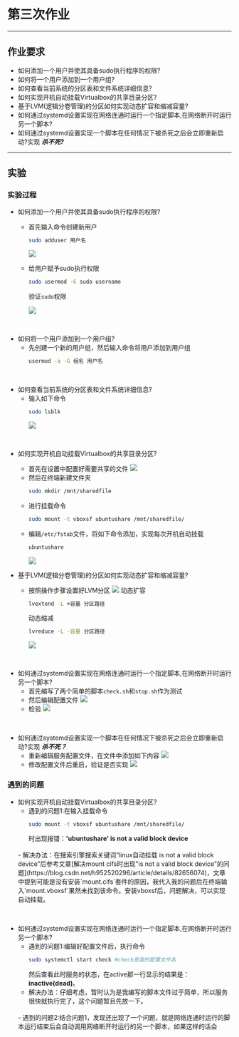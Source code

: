 # 第三次作业
---
## 作业要求

* 如何添加一个用户并使其具备sudo执行程序的权限?
* 如何将一个用户添加到一个用户组?
* 如何查看当前系统的分区表和文件系统详细信息?
* 如何实现开机自动挂载Virtualbox的共享目录分区?
* 基于LVM(逻辑分卷管理)的分区如何实现动态扩容和缩减容量?
* 如何通过systemd设置实现在网络连通时运行一个指定脚本,在网络断开时运行另一个脚本?
* 如何通过systemd设置实现一个脚本在任何情况下被杀死之后会立即重新启动?实现 ***杀不死?***
---

## 实验
### 实验过程
* 如何添加一个用户并使其具备sudo执行程序的权限?
    - 首先输入命令创建新用户
        ```bash
        sudo adduser 用户名
        ```
        ![](图片/1.1.png)
    - 给用户赋予sudo执行权限
        ```bash
        sudo usermod -G sudo username 
        ```
        验证`sudo`权限

        ![](图片/1.2.png)
<br>

* 如何将一个用户添加到一个用户组?
    - 先创建一个新的用户组，然后输入命令将用户添加到用户组
        ```bash
        usermod -a -G 组名 用户名
        ```
<br>

* 如何查看当前系统的分区表和文件系统详细信息?
    - 输入如下命令
        ```bash
        sudo lsblk
        ```
        ![](图片/3.1.png)
<br>

* 如何实现开机自动挂载Virtualbox的共享目录分区?
    - 首先在设置中配置好需要共享的文件
        ![](图片/4.1.png)
    - 然后在终端新建文件夹
        ```bash
        sudo mkdir /mnt/sharedfile
        ```
    - 进行挂载命令
        ```bash
        sudo mount -t vboxsf ubuntushare /mnt/sharedfile/
        ```
    - 编辑`/etc/fstab`文件，将如下命令添加，实现每次开机自动挂载
        ```bash
        ubuntushare 
        ```
        ![](图片/4.2.png)

* 基于LVM(逻辑分卷管理)的分区如何实现动态扩容和缩减容量?
    - 按照操作步骤设置好LVM分区
        ![](图片/5.1.png)
        动态扩容
        ```bash
        lvextend -L +容量 分区路径
        ```
        动态缩减
        ```bash
        lvreduce -L -容量 分区路径
        ```
        ![](图片/6.1.png)
<br>

* 如何通过systemd设置实现在网络连通时运行一个指定脚本,在网络断开时运行另一个脚本?
    - 首先编写了两个简单的脚本`check.sh`和`stop.sh`作为测试
    - 然后编辑配置文件
        ![](图片/7.1.png)
    - 检验
        ![](图片/7.2.png)
<br>

* 如何通过systemd设置实现一个脚本在任何情况下被杀死之后会立即重新启动?实现 ***杀不死？***
    - 重新编辑服务配置文件，在文件中添加如下内容
        ![](图片/7.3.png)
    - 修改配置文件后重启，验证是否实现
        ![](图片/74..png)


### 遇到的问题
* 如何实现开机自动挂载Virtualbox的共享目录分区?
    - 遇到的问题1:在输入挂载命令
        ```bash
        sudo mount -t vboxsf ubuntushare /mnt/sharedfile/
        ```
        时出现报错：**'ubuntushare' is not a valid block device**
    <br>
    - 解决办法：在搜索引擎搜索关键词“linux自动挂载 is not a valid block device”后参考文章[解决mount cifs时出现"is not a valid block device"的问题](https://blog.csdn.net/h952520296/article/details/82656074)，文章中提到可能是没有安装`mount.cifs`套件的原因，我代入我的问题后在终端输入`mount.vboxsf`果然未找到该命令。安装vboxsf后，问题解决，可以实现自动挂载。
<br>

* 如何通过systemd设置实现在网络连通时运行一个指定脚本,在网络断开时运行另一个脚本?
    - 遇到的问题1:编辑好配置文件后，执行命令
        ```bash
        sudo systemctl start check #check是我的配置文件名
        ```
        然后查看此时服务的状态，在active那一行显示的结果是：**inactive(dead)**。
    - 解决办法：仔细考虑，暂时认为是我编写的脚本文件过于简单，所以服务很快就执行完了，这个问题暂且先放一下。
    <br>
    - 遇到的问题2:结合问题1，发现还出现了一个问题，就是网络连通时运行的脚本运行结束后会自动调用网络断开时运行的另一个脚本，如果这样的话会